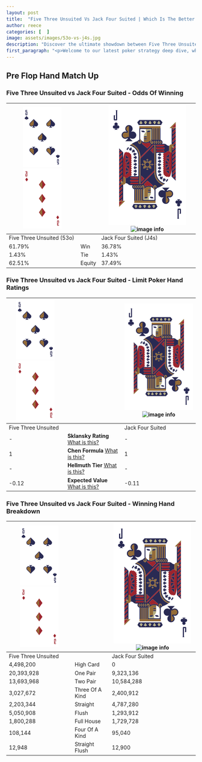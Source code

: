 ```yaml
---
layout: post
title:  "Five Three Unsuited Vs Jack Four Suited | Which Is The Better Hand In Poker? A Complete Guide"
author: reece
categories: [  ]
image: assets/images/53o-vs-j4s.jpg
description: "Discover the ultimate showdown between Five Three Unsuited and Jack Four Suited in poker! Uncover the odds, strategies, and scenarios where one hand triumphs over the other. Get ready to up your poker game with this thrilling analysis."
first_paragraph: "<p>Welcome to our latest poker strategy deep dive, where we're pitting two distinct hands against each other in a high-stakes showdown: Five Three Unsuited vs Jack Four Suited.</p><p>In the dynamic world of poker, every decision counts, and knowing which hand holds the upper hand is key to your success at the table.</p><p>In this article, we'll dissect these two hands, explore the scenarios where one dominates the other, and equip you with the knowledge to make strategic choices that can tip the odds in your favor.</p><p>Get ready to unravel the intriguing dynamics of these poker hands and elevate your game to new heights.</p>"
---
```




[comment]: # (sp0)

## Pre Flop Hand Match Up

<div class="table hand-ratings" markdown="1"> 



### Five Three Unsuited vs Jack Four Suited - Odds Of Winning


    
| ![image info](assets/images/hand1/5.png) ![image info](assets/images/hand1/3o.png) |  | ![image info](assets/images/hand2/J.png) ![image info](assets/images/hand2/4s.png) |
| -------- | -------- | -------- |
| Five Three Unsuited (53o) |  | Jack Four Suited (J4s) |
| 61.79% | Win | 36.78% |
| 1.43% | Tie | 1.43% |
| 62.51% | Equity | 37.49% |




[comment]: # (sp1)



### Five Three Unsuited vs Jack Four Suited - Limit Poker Hand Ratings


    
| ![image info](assets/images/hand1/5.png) ![image info](assets/images/hand1/3o.png) |  | ![image info](assets/images/hand2/J.png) ![image info](assets/images/hand2/4s.png) |
| -------- | -------- | -------- |
| Five Three Unsuited |  | Jack Four Suited |
| - | **Sklansky Rating** [What is this?](/sklansky-rating-explained) | - |
| 1 | **Chen Formula** [What is this?](/chen-formula-explained) | 1 |
| - | **Hellmuth Tier** [What is this?](/Hellmuth-tier-explained) | - |
| -0.12 | **Expected Value** [What is this?](/expected-value-explained) | -0.11 |




[comment]: # (sp2)



### Five Three Unsuited vs Jack Four Suited - Winning Hand Breakdown


    
| ![image info](assets/images/hand1/5.png) ![image info](assets/images/hand1/3o.png) |  | ![image info](assets/images/hand2/J.png) ![image info](assets/images/hand2/4s.png) |
| -------- | -------- | -------- |
| Five Three Unsuited |  | Jack Four Suited |
| 4,498,200 | High Card | 0 |
| 20,393,928 | One Pair | 9,323,136 |
| 13,693,968 | Two Pair | 10,584,288 |
| 3,027,672 | Three Of A Kind | 2,400,912 |
| 2,203,344 | Straight | 4,787,280 |
| 5,050,908 | Flush | 1,293,912 |
| 1,800,288 | Full House | 1,729,728 |
| 108,144 | Four Of A Kind | 95,040 |
| 12,948 | Straight Flush | 12,900 |




[comment]: # (sp3)



</div>

[comment]: # (sp4)



[comment]: # (sp5)

